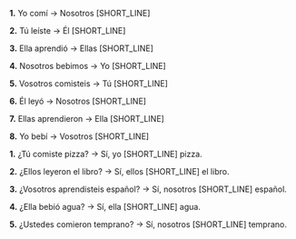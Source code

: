**1.** Yo comí → Nosotros [SHORT_LINE]

**2.** Tú leíste → Él [SHORT_LINE]

**3.** Ella aprendió → Ellas [SHORT_LINE]

**4.** Nosotros bebimos → Yo [SHORT_LINE]

**5.** Vosotros comisteis → Tú [SHORT_LINE]

**6.** Él leyó → Nosotros [SHORT_LINE]

**7.** Ellas aprendieron → Ella [SHORT_LINE]

**8.** Yo bebí → Vosotros [SHORT_LINE]

**1.** ¿Tú comiste pizza? → Sí, yo [SHORT_LINE] pizza.

**2.** ¿Ellos leyeron el libro? → Sí, ellos [SHORT_LINE] el libro.

**3.** ¿Vosotros aprendisteis español? → Sí, nosotros [SHORT_LINE] español.

**4.** ¿Ella bebió agua? → Sí, ella [SHORT_LINE] agua.

**5.** ¿Ustedes comieron temprano? → Sí, nosotros [SHORT_LINE] temprano.